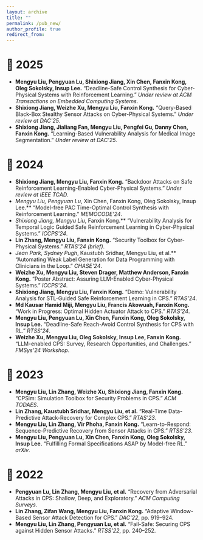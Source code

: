 ```yaml
---
layout: archive
title: ""
permalink: /pub_new/
author_profile: true
redirect_from:
---
```


# 📝 2025
* **Mengyu Liu, Pengyuan Lu, Shixiong Jiang, Xin Chen, Fanxin Kong, Oleg Sokolsky, Insup Lee.** “Deadline-Safe Control Synthesis for Cyber-Physical Systems with Reinforcement Learning.” *Under review at ACM Transactions on Embedded Computing Systems*.
* **Shixiong Jiang, Weizhe Xu, Mengyu Liu, Fanxin Kong.** “Query-Based Black-Box Stealthy Sensor Attacks on Cyber-Physical Systems.” *Under review at DAC'25*.
* **Shixiong Jiang, Jialiang Fan, Mengyu Liu, Pengfei Gu, Danny Chen, Fanxin Kong.** “Learning-Based Vulnerability Analysis for Medical Image Segmentation.” *Under review at DAC'25*.

# 📝 2024
* **Shixiong Jiang, Mengyu Liu, Fanxin Kong.** “Backdoor Attacks on Safe Reinforcement Learning-Enabled Cyber-Physical Systems.” *Under review at IEEE TCAD*.
* **Mengyu Liu*, Pengyuan Lu*, Xin Chen, Fanxin Kong, Oleg Sokolsky, Insup Lee.** “Model-free PAC Time-Optimal Control Synthesis with Reinforcement Learning.” *MEMOCODE'24*.
* **Shixiong Jiang*, Mengyu Liu*, Fanxin Kong.** “Vulnerability Analysis for Temporal Logic Guided Safe Reinforcement Learning in Cyber-Physical Systems.” *ICCPS'24*.
* **Lin Zhang, Mengyu Liu, Fanxin Kong.** “Security Toolbox for Cyber-Physical Systems.” *RTAS'24 (brief)*.
* **Jean Park*, Sydney Pugh*, Kaustubh Sridhar, Mengyu Liu, et al.** “Automating Weak Label Generation for Data Programming with Clinicians in the Loop.” *CHASE'24*.
* **Weizhe Xu, Mengyu Liu, Steven Drager, Matthew Anderson, Fanxin Kong.** “Poster Abstract: Assuring LLM-Enabled Cyber-Physical Systems.” *ICCPS'24*.
* **Shixiong Jiang, Mengyu Liu, Fanxin Kong.** “Demo: Vulnerability Analysis for STL-Guided Safe Reinforcement Learning in CPS.” *RTAS'24*.
* **Md Kausar Hamid Miji, Mengyu Liu, Francis Akowuah, Fanxin Kong.** “Work in Progress: Optimal Hidden Actuator Attack to CPS.” *RTAS'24*.
* **Mengyu Liu, Pengyuan Lu, Xin Chen, Fanxin Kong, Oleg Sokolsky, Insup Lee.** “Deadline-Safe Reach-Avoid Control Synthesis for CPS with RL.” *RTSS'24*.
* **Weizhe Xu, Mengyu Liu, Oleg Sokolsky, Insup Lee, Fanxin Kong.** “LLM-enabled CPS: Survey, Research Opportunities, and Challenges.” *FMSys'24 Workshop*.

# 📝 2023
* **Mengyu Liu, Lin Zhang, Weizhe Xu, Shixiong Jiang, Fanxin Kong.** “CPSim: Simulation Toolbox for Security Problems in CPS.” *ACM TODAES*.
* **Lin Zhang, Kaustubh Sridhar, Mengyu Liu, et al.** “Real-Time Data-Predictive Attack-Recovery for Complex CPS.” *RTAS'23*.
* **Mengyu Liu, Lin Zhang, Vir Phoha, Fanxin Kong.** “Learn-to-Respond: Sequence-Predictive Recovery from Sensor Attacks in CPS.” *RTSS'23*.
* **Mengyu Liu, Pengyuan Lu, Xin Chen, Fanxin Kong, Oleg Sokolsky, Insup Lee.** “Fulfilling Formal Specifications ASAP by Model-free RL.” *arXiv*.

# 📝 2022
* **Pengyuan Lu, Lin Zhang, Mengyu Liu, et al.** “Recovery from Adversarial Attacks in CPS: Shallow, Deep, and Exploratory.” *ACM Computing Surveys*.
* **Lin Zhang, Zifan Wang, Mengyu Liu, Fanxin Kong.** “Adaptive Window-Based Sensor Attack Detection for CPS.” *DAC'22*, pp. 919–924.
* **Mengyu Liu, Lin Zhang, Pengyuan Lu, et al.** “Fail-Safe: Securing CPS against Hidden Sensor Attacks.” *RTSS'22*, pp. 240–252.


